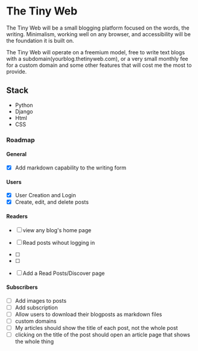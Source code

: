 # The Tiny Web

The Tiny Web will be a small blogging platform focused on the words, the writing. Minimalism, working well on any browser, and accessibility will be the foundation it is built on. 

The Tiny Web will operate on a freemium model, free to write text blogs with a subdomain(yourblog.thetinyweb.com), or a very small monthly fee for a custom domain and some other features that will cost me the most to provide. 

## Stack

- Python
- Django
- Html
- CSS

### Roadmap

#### General
- [x] Add markdown capability to the writing form

#### Users
- [x] User Creation and Login
- [x] Create, edit, and delete posts

#### Readers
- [ ] view any blog's home page
- [ ] Read posts wihout logging in
- [ ] 
- [ ]
- [ ] Add a Read Posts/Discover page


#### Subscribers
- [ ] Add images to posts
- [ ] Add subscription
- [ ] Allow users to download their blogposts as markdown files
- [ ] custom domains
- [ ] My articles should show the title of each post, not the whole post
- [ ] clicking on the title of the post should open an article page that shows the whole thing
